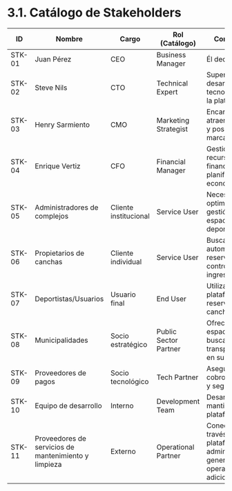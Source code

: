 # 3.1. Catálogo de Stakeholders

| ID    | Nombre                                       | Cargo                                     | Rol (Catálogo)          | Comentario                                                                                      |
|-------|----------------------------------------------|-------------------------------------------|-------------------------|------------------------------------------------------------------------------------------------|
| STK-01| Juan Pérez                                   | CEO                                       | Business Manager        | Él decide                                                                                      |
| STK-02| Steve Nils                                  | CTO                                       | Technical Expert        | Supervisa el desarrollo tecnológico de la plataforma                                           |
| STK-03| Henry Sarmiento                             | CMO                                       | Marketing Strategist    | Encargado de atraer usuarios y posicionar la marca                                            |
| STK-04| Enrique Vertiz                             | CFO                                       | Financial Manager       | Gestiona los recursos financieros y planificación económica                                   |
| STK-05| Administradores de complejos                | Cliente institucional                      | Service User            | Necesitan optimizar la gestión de espacios deportivos                                         |
| STK-06| Propietarios de canchas                     | Cliente individual                         | Service User            | Buscan automatizar reservas y controlar ingresos                                              |
| STK-07| Deportistas/Usuarios                        | Usuario final                             | End User                | Utilizan la plataforma para reservar y pagar canchas                                         |
| STK-08| Municipalidades                             | Socio estratégico                         | Public Sector Partner   | Ofrecen espacios y buscan transparencia en su gestión                                        |
| STK-09| Proveedores de pagos                        | Socio tecnológico                         | Tech Partner            | Aseguran cobros rápidos y seguros                                                            |
| STK-10| Equipo de desarrollo                        | Interno                                  | Development Team        | Desarrollan y mantienen la plataforma                                                        |
| STK-11| Proveedores de servicios de mantenimiento y limpieza | Externo                                  | Operational Partner     | Conectados a través de la plataforma con administradores; generan valor operativo adicional. |
